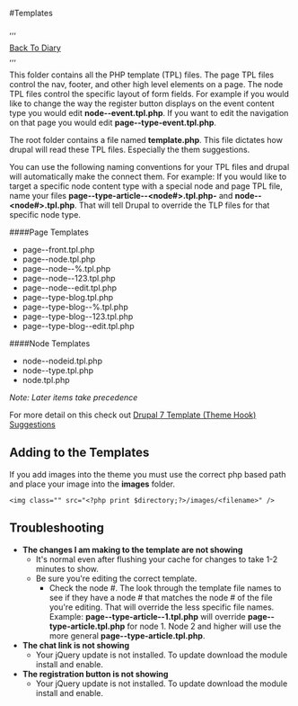 #Templates

,,,
<div class="back-to-diary-btn">
    <a href="<?php print base_path() ?>islandora/object/<?php print $pid ?>">Back To Diary</a>
</div>
,,,


This folder contains all the PHP template (TPL) files. The page TPL files control the nav, footer, and other high level elements on a page. The node TPL files control the specific layout of form fields. For example if you would like to change the way the register button displays on the event content type you would edit **node--event.tpl.php**. If you want to edit the navigation on that page you would edit **page--type-event.tpl.php**.

The root folder contains a file named **template.php**. This file dictates how drupal will read these TPL files. Especially the them suggestions.

You can use the following naming conventions for your TPL files and drupal will automatically make the connect them. For example: If you would like to target a specific node content type with a special node and page TPL file, name your files **page--type-article--<node#>.tpl.php-** and **node--<node#>.tpl.php**. That will tell Drupal to override the TLP files for that specific node type.

####Page Templates

- page--front.tpl.php
- page--node.tpl.php
- page--node--%.tpl.php
- page--node--123.tpl.php
- page--node--edit.tpl.php
- page--type-blog.tpl.php
- page--type-blog--%.tpl.php
- page--type-blog--123.tpl.php
- page--type-blog--edit.tpl.php


####Node Templates

- node--nodeid.tpl.php
- node--type.tpl.php
- node.tpl.php

*Note: Later items take precedence*


For more detail on this check out [Drupal 7 Template (Theme Hook) Suggestions](https://www.drupal.org/node/1089656)


## Adding to the Templates

If you add images into the theme you must use the correct php based path and place your image into the **images** folder.
```
<img class="" src="<?php print $directory;?>/images/<filename>" />
```

## Troubleshooting

- **The changes I am making to the template are not showing**
  - It's normal even after flushing your cache for changes to take 1-2 minutes to show.
  - Be sure you're editing the correct template.
    - Check the node #. The look through the template file names to see if they have a node # that matches the node # of the file you're editing. That will override the less specific file names. Example: **page--type-article--1.tpl.php** will override **page--type-article.tpl.php** for node 1. Node 2 and higher will use the more general **page--type-article.tpl.php**.
- **The chat link is not showing**
  - Your jQuery update is not installed. To update download the module install and enable.
- **The registration button is not showing**
  - Your jQuery update is not installed. To update download the module install and enable.
